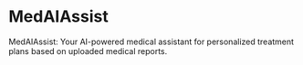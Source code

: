 # MedAIAssist
MedAIAssist: Your AI-powered medical assistant for personalized treatment plans based on uploaded medical reports.
